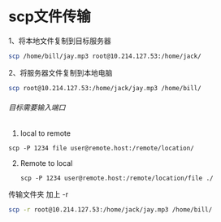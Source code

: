 

# scp文件传输

1、将本地文件复制到目标服务器

```bash
scp /home/bill/jay.mp3 root@10.214.127.53:/home/jack/
```

2、将服务器文件复制到本地电脑

```bash
scp root@10.214.127.53:/home/jack/jay.mp3 /home/bill/
```

###### 目标需要输入端口

1. local to remote

```
scp -P 1234 file user@remote.host:/remote/location/
```

2. Remote to local

   ```
   scp -P 1234 user@remote.host:/remote/location/file ./
   ```

   





传输文件夹 加上 -r

```bash
scp -r root@10.214.127.53:/home/jack/jay.mp3 /home/bill/
```

